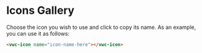 # Icons Gallery

Choose the icon you wish to use and click to copy its name.
As an example, you can use it as follows:

```html
<vwc-icon name="icon-name-here"></vwc-icon>
```

<vivid-icons-gallery></vivid-icons-gallery>
